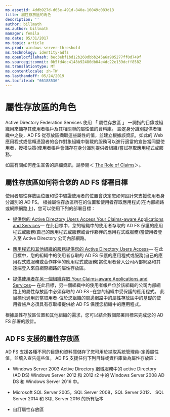 ```yaml
---
ms.assetid: 4ddb927d-d65e-491d-840a-16049c083d13
title: 屬性存放區的角色
description: ''
author: billmath
ms.author: billmath
manager: femila
ms.date: 05/31/2017
ms.topic: article
ms.prod: windows-server-threshold
ms.technology: identity-adfs
ms.openlocfilehash: bec3ebf1bd12b260dbbb245a6a905277ff0d749f
ms.sourcegitcommit: 0b5fd4dc4148b92480db04e4dc22e139dcff8582
ms.translationtype: MT
ms.contentlocale: zh-TW
ms.lasthandoff: 05/24/2019
ms.locfileid: "66188536"
---
```

# <a name="the-role-of-attribute-stores"></a>屬性存放區的角色
Active Directory Federation Services 使用 「 屬性存放區 」 一詞指的目錄或組織用來儲存其使用者帳戶及其相關聯的屬性值的資料庫。 設定身分識別提供者組織中之後，AD FS 從存放區擷取這些屬性的值，並建立根據該資訊，如此的 Web 應用程式或信賴憑證者的合作對象組織中裝載的服務可以進行適當的宣告當同盟使用者，授權決策\(使用者帳戶會儲存在身分識別提供者組織\)嘗試存取應用程式或服務。  
  
如需有關如何產生宣告的詳細資訊，請參閱＜ [The Role of Claims](The-Role-of-Claims.md)＞。  
  
## <a name="how-attribute-stores-fit-in-with-your-ad-fs-deployment-goals"></a>屬性存放區如何符合您的 AD FS 部署目標  
使用者屬性存放區位置和從中驗證使用者的位置會決定您如何設計來支援使用者身分識別的 AD FS。 根據屬性存放區所在的位置和使用者存取應用程式\(在內部網路或網際網路上\)，您可以使用下列的部署目標：  
  
-   [提供您的 Active Directory Users Access Your Claims-aware Applications and Services](https://technet.microsoft.com/library/dd807071.aspx)— 在此目標中，您的組織中的使用者存取的 AD FS 保護的應用程式或服務\(自己的應用程式或服務或合作夥伴的應用程式或服務\)當使用者登入至 Active Directory 公司內部網路。  
  
-   [應用程式和其他組織的服務提供您的 Active Directory Users Access](https://technet.microsoft.com/library/dd807123.aspx)— 在此目標中，您的組織中的使用者存取的 AD FS 保護的應用程式或服務\(自己的應用程式或服務或合作夥伴的應用程式或服務\)當使用者登入公司內部網路和其遠端登入來自網際網路的屬性存放區。  
  
-   [提供使用者在另一個組織存取 Your Claims-aware Applications and Services](https://technet.microsoft.com/library/dd807099.aspx)— 在此目標，另一個組織中的使用者帳戶位於該組織的公司內部網路上的屬性存放區中必須存取的 AD FS –在您的組織中受保護的應用程式。 此目標也適用於當取用者\-位於您組織的周邊網路中的屬性存放區中的基礎的使用者帳戶必須具有存取權提供給 AD FS 保護您組織中的應用程式。  
  
根據屬性存放區位置和其他組織的需求，您可以結合數個部署目標來完成您的 AD FS 部署的設計。  
  
## <a name="attribute-stores-that-are-supported-by-ad-fs"></a>AD FS 支援的屬性存放區  
AD FS 支援各種不同的目錄和資料庫儲存了您可用於擷取系統管理員\-定義屬性值，並填入宣告這些值。 AD FS 支援任何下列目錄或資料庫做為屬性存放區：  
  
-   Windows Server 2003 Active Directory 網域服務中的 active Directory \(AD DS\) Windows Server 2012 和 2012 r2 中的 Windows Server 2008 AD DS 和 Windows Server 2016 中。 
  
-   Microsoft SQL Server 2005，SQL Server 2008，SQL Server 2012、 SQL Server 2014 和 SQL Server 2016 的所有版本  
  
-   自訂屬性存放區  
  


